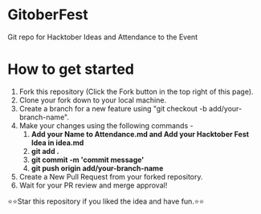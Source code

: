 ﻿# GitoberFest
Git repo for Hacktober Ideas and Attendance to the Event

# How to get started
1. Fork this repository (Click the Fork button in the top right of this page).
2. Clone your fork down to your local machine.
3. Create a branch for a new feature using "git checkout -b add/your-branch-name".
4. Make your changes using the following commands - 
    1.	**Add your Name to Attendance.md and Add your Hacktober Fest Idea in idea.md**
    2. **git add .**   
    3. **git commit -m 'commit message'**   
    4. **git push origin add/your-branch-name**
5. Create a New Pull Request from your forked repository.
6. Wait for your PR review and merge approval!


⭐⭐Star this repository if you liked the idea and have fun.⭐⭐
